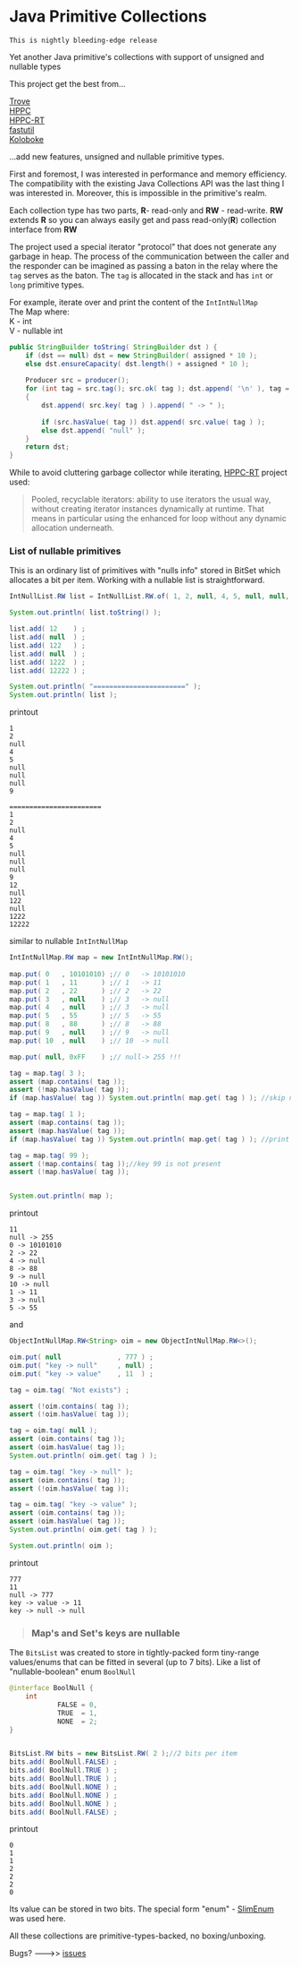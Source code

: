 # Java Primitive Collections

`This is nightly bleeding-edge release`

Yet another Java primitive's collections with support  of unsigned and nullable types 

This project get the best from...

[Trove](https://bitbucket.org/trove4j/trove)  
[HPPC](https://labs.carrotsearch.com/hppc.html)  
[HPPC-RT](https://github.com/vsonnier/hppcrt)  
[fastutil](https://fastutil.di.unimi.it/)  
[Koloboke](https://github.com/leventov/Koloboke)

...add new features, unsigned and nullable primitive types.

First and foremost, I was interested in performance and memory efficiency.
The compatibility with the existing Java Collections API was the last thing I was interested in. 
Moreover, this is impossible in the  primitive's realm.

Each collection type has two parts,
**R**- read-only and **RW** - read-write. **RW** extends **R** so you can always easily get 
and pass read-only(**R**) collection interface from **RW**

The project used a special iterator "protocol" that does not generate any garbage in heap.
The process of the communication between the caller and the responder can be imagined as passing a baton in the relay 
where the `tag` serves as the baton. The `tag` is allocated in the stack and has `int` or `long` primitive types.

For example, iterate over and print the content of the `IntIntNullMap`  
The Map where:  
K - int  
V - nullable int
```java
public StringBuilder toString( StringBuilder dst ) {
    if (dst == null) dst = new StringBuilder( assigned * 10 );
    else dst.ensureCapacity( dst.length() + assigned * 10 );
    
    Producer src = producer();
    for (int tag = src.tag(); src.ok( tag ); dst.append( '\n' ), tag = src.tag( tag ))
    {
        dst.append( src.key( tag ) ).append( " -> " );
        
        if (src.hasValue( tag )) dst.append( src.value( tag ) );
        else dst.append( "null" );
    }
    return dst;
}
```
While to avoid cluttering garbage collector while iterating, [HPPC-RT](https://github.com/vsonnier/hppcrt) project used:  
>Pooled, recyclable iterators: ability to use iterators the usual way, without creating iterator instances dynamically at runtime. 
> That means in particular using the enhanced for loop without any dynamic allocation underneath.


### List of nullable primitives

This is an ordinary list of primitives with "nulls info" stored in BitSet which allocates a bit per item.
Working with a nullable list is straightforward.
```java
IntNullList.RW list = IntNullList.RW.of( 1, 2, null, 4, 5, null, null, null, 9 );

System.out.println( list.toString() );

list.add( 12    ) ;
list.add( null  ) ;
list.add( 122   ) ;
list.add( null  ) ;
list.add( 1222  ) ;
list.add( 12222 ) ;

System.out.println( "=======================" );
System.out.println( list );
```
printout
```
1
2
null
4
5
null
null
null
9

=======================
1
2
null
4
5
null
null
null
9
12
null
122
null
1222
12222
```

similar to nullable `IntIntNullMap` 
```java
IntIntNullMap.RW map = new IntIntNullMap.RW();
		
map.put( 0   , 10101010) ;// 0   -> 10101010
map.put( 1   , 11      ) ;// 1   -> 11
map.put( 2   , 22      ) ;// 2   -> 22
map.put( 3   , null    ) ;// 3   -> null
map.put( 4   , null    ) ;// 3   -> null
map.put( 5   , 55      ) ;// 5   -> 55
map.put( 8   , 88      ) ;// 8   -> 88
map.put( 9   , null    ) ;// 9   -> null
map.put( 10  , null    ) ;// 10  -> null

map.put( null, 0xFF    ) ;// null-> 255 !!!

tag = map.tag( 3 );
assert (map.contains( tag ));
assert (!map.hasValue( tag ));
if (map.hasValue( tag )) System.out.println( map.get( tag ) ); //skip null value

tag = map.tag( 1 );
assert (map.contains( tag ));
assert (map.hasValue( tag ));
if (map.hasValue( tag )) System.out.println( map.get( tag ) ); //print 11

tag = map.tag( 99 );
assert (!map.contains( tag ));//key 99 is not present
assert (!map.hasValue( tag ));


System.out.println( map );
```
printout
```
11
null -> 255
0 -> 10101010
2 -> 22
4 -> null
8 -> 88
9 -> null
10 -> null
1 -> 11
3 -> null
5 -> 55
```

and
```java
ObjectIntNullMap.RW<String> oim = new ObjectIntNullMap.RW<>();

oim.put( null              , 777 ) ;
oim.put( "key -> null"     , null) ;
oim.put( "key -> value"    , 11  ) ;

tag = oim.tag( "Not exists") ;

assert (!oim.contains( tag ));
assert (!oim.hasValue( tag ));

tag = oim.tag( null );
assert (oim.contains( tag ));
assert (oim.hasValue( tag ));
System.out.println( oim.get( tag ) );

tag = oim.tag( "key -> null" );
assert (oim.contains( tag ));
assert (!oim.hasValue( tag ));

tag = oim.tag( "key -> value" );
assert (oim.contains( tag ));
assert (oim.hasValue( tag ));
System.out.println( oim.get( tag ) );

System.out.println( oim );
```
printout
```
777
11
null -> 777
key -> value -> 11
key -> null -> null
```

> ### Map's and Set's keys are nullable

The `BitsList` was created to store in tightly-packed form tiny-range values/enums that can be fitted in several (up to 7 bits). 
Like a list of "nullable-boolean" enum `BoolNull`
```java
@interface BoolNull {
    int
            FALSE = 0,
            TRUE  = 1,
            NONE  = 2;
}


BitsList.RW bits = new BitsList.RW( 2 );//2 bits per item
bits.add( BoolNull.FALSE) ;
bits.add( BoolNull.TRUE ) ;
bits.add( BoolNull.TRUE ) ;
bits.add( BoolNull.NONE ) ;
bits.add( BoolNull.NONE ) ;
bits.add( BoolNull.NONE ) ;
bits.add( BoolNull.FALSE) ;
```
printout
```
0
1
1
2
2
2
0
```

Its value can be stored in two bits. The special form "enum" - [SlimEnum](https://github.com/cheblin/SlimEnum)  was used here.


All these collections are primitive-types-backed, no boxing/unboxing.

Bugs? --->> [issues](https://github.com/cheblin/PrimitiveCollections/issues)